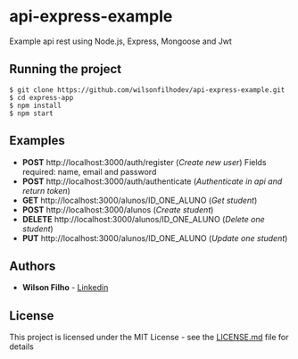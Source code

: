 # api-express-example
Example api rest using Node.js, Express, Mongoose and Jwt

## Running the project

```
$ git clone https://github.com/wilsonfilhodev/api-express-example.git
$ cd express-app
$ npm install
$ npm start
```

## Examples

* **POST** http://localhost:3000/auth/register (*Create new user*)
Fields required: name, email and password
* **POST** http://localhost:3000/auth/authenticate (*Authenticate in api and return token*)
* **GET** http://localhost:3000/alunos/ID_ONE_ALUNO (*Get student*)
* **POST** http://localhost:3000/alunos (*Create student*)
* **DELETE** http://localhost:3000/alunos/ID_ONE_ALUNO (*Delete one student*)
* **PUT** http://localhost:3000/alunos/ID_ONE_ALUNO (*Update one student*)

## Authors

* **Wilson Filho**  - [Linkedin](https://www.linkedin.com/in/wilson-filho-4424b5bb)

## License

This project is licensed under the MIT License - see the [LICENSE.md](LICENSE.md) file for details
